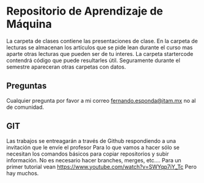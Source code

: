 # Repositorio de Aprendizaje de Máquina

La carpeta de clases contiene las presentaciones de clase. En la carpeta de lecturas se almacenan los artículos que se pide lean durante el curso mas aparte otras lecturas que pueden ser de tu interes. La carpeta startercode contendrá código que puede resultarles útil. Seguramente durante el semestre apareceran otras carpetas con datos.


## Preguntas

Cualquier pregunta por favor a mi correo
fernando.esponda@itam.mx
no al de comunidad.

## GIT
Las trabajos se entreagarán a través de Github respondiendo a una invitación que le envíe el profesor
Para lo que vamos a hacer sólo se necesitan los comandos básicos para copiar repositorios y subir información. No es necesario hacer branches, merges, etc....
Para un primer tutorial vean <https://www.youtube.com/watch?v=SWYqp7iY_Tc>
Pero hay muchos.
